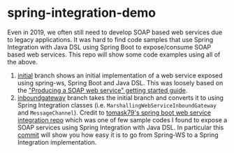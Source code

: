 # spring-integration-demo
Even in 2019, we often still need to develop SOAP based web services due to legacy applications. 
It was hard to find code samples that use Spring Integration with Java DSL using Spring Boot to expose/consume SOAP based web services.
This repo will show some code examples using all of the above.

1. [initial](https://github.com/yortch/spring-integration-demo/tree/initial) branch shows an initial implementation of a web service exposed using spring-ws, Spring Boot and Java DSL. This was loosely based on the ["Producing a SOAP web service" getting started guide](https://spring.io/guides/gs/producing-web-service/).
1. [inboundgateway](https://github.com/yortch/spring-integration-demo/tree/inboundgateway) branch takes the initial branch and converts it to using Spring Integration classes (i.e. `MarshallingWebServiceInboundGateway` and `MessageChannel`). Credit to [tomask79's spring boot web service integration repo](https://bitbucket.org/tomask79/spring-boot-webservice-integration/src/master/) which was one of few sample codes I found to expose a SOAP services using Spring Integration with Java DSL. In particular this [commit](https://github.com/yortch/spring-integration-demo/commit/c95b4cbf6108e413072dda57ddf2d7528bb39ff5) will show you how easy it is to go from Spring-WS to a Spring Integration implementation.
